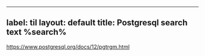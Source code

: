 
---
label: til
layout: default
title: Postgresql search text %search%
---
https://www.postgresql.org/docs/12/pgtrgm.html

